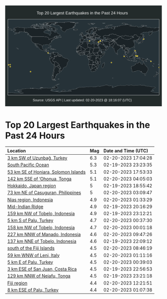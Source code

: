 ![Map](./map.png)

# Top 20 Largest Earthquakes in the Past 24 Hours

| Location | Mag | Date and Time (UTC) |
|:---|:---|:---|
| [3 km SW of Uzunbağ, Turkey](https://earthquake.usgs.gov/earthquakes/eventpage/us6000jqcn) | 6.3 | 02-20-2023 17:04:28 |
| [South Pacific Ocean](https://earthquake.usgs.gov/earthquakes/eventpage/us6000jq6v) | 5.3 | 02-19-2023 23:23:35 |
| [53 km SE of Honiara, Solomon Islands](https://earthquake.usgs.gov/earthquakes/eventpage/us6000jqdb) | 5.1 | 02-20-2023 17:53:33 |
| [142 km SSE of ‘Ohonua, Tonga](https://earthquake.usgs.gov/earthquakes/eventpage/us6000jq88) | 5.1 | 02-20-2023 04:05:03 |
| [Hokkaido, Japan region](https://earthquake.usgs.gov/earthquakes/eventpage/us6000jq5d) | 5 | 02-19-2023 18:55:42 |
| [73 km NE of Casuguran, Philippines](https://earthquake.usgs.gov/earthquakes/eventpage/us6000jq7y) | 5 | 02-20-2023 03:09:47 |
| [Nias region, Indonesia](https://earthquake.usgs.gov/earthquakes/eventpage/us6000jq7k) | 4.9 | 02-20-2023 01:33:29 |
| [Mid-Indian Ridge](https://earthquake.usgs.gov/earthquakes/eventpage/us6000jq5z) | 4.9 | 02-19-2023 20:16:29 |
| [159 km NW of Tobelo, Indonesia](https://earthquake.usgs.gov/earthquakes/eventpage/us6000jq6k) | 4.9 | 02-19-2023 23:12:21 |
| [5 km S of Palu, Turkey](https://earthquake.usgs.gov/earthquakes/eventpage/us6000jq73) | 4.7 | 02-20-2023 00:37:30 |
| [158 km NW of Tobelo, Indonesia](https://earthquake.usgs.gov/earthquakes/eventpage/us6000jq6y) | 4.7 | 02-20-2023 00:01:18 |
| [227 km NNW of Manado, Indonesia](https://earthquake.usgs.gov/earthquakes/eventpage/us6000jq9p) | 4.6 | 02-20-2023 09:47:26 |
| [137 km NNE of Tobelo, Indonesia](https://earthquake.usgs.gov/earthquakes/eventpage/us6000jq6e) | 4.6 | 02-19-2023 22:09:12 |
| [south of the Fiji Islands](https://earthquake.usgs.gov/earthquakes/eventpage/us6000jq9g) | 4.5 | 02-20-2023 08:46:19 |
| [59 km WNW of Leni, Italy](https://earthquake.usgs.gov/earthquakes/eventpage/us6000jq7g) | 4.5 | 02-20-2023 01:11:16 |
| [5 km E of Palu, Turkey](https://earthquake.usgs.gov/earthquakes/eventpage/us6000jq74) | 4.5 | 02-20-2023 00:39:03 |
| [3 km ESE of San Juan, Costa Rica](https://earthquake.usgs.gov/earthquakes/eventpage/us6000jq6i) | 4.5 | 02-19-2023 22:56:53 |
| [129 km NNW of Neiafu, Tonga](https://earthquake.usgs.gov/earthquakes/eventpage/us6000jq6p) | 4.5 | 02-19-2023 23:21:18 |
| [Fiji region](https://earthquake.usgs.gov/earthquakes/eventpage/us6000jqa0) | 4.4 | 02-20-2023 12:21:51 |
| [8 km ESE of Palu, Turkey](https://earthquake.usgs.gov/earthquakes/eventpage/us6000jq7e) | 4.4 | 02-20-2023 01:07:38 |
